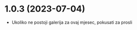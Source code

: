 <a name="1.0.3"></a>
# 1.0.3 (2023-07-04)

- Ukoliko ne postoji galerija za ovaj mjesec, pokusati za prosli